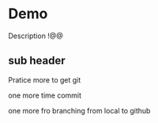 # Demo

Description !@@

## sub header 

Pratice more to get git

one more time commit

one more fro branching from local to github